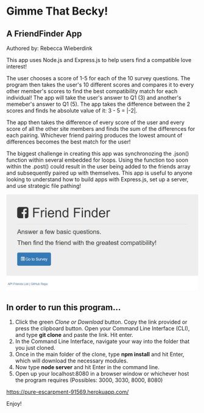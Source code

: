 # Gimme That Becky! 
## A FriendFinder App
Authored by: Rebecca Wieberdink

This app uses Node.js and Express.js to help users find a compatible love interest!

The user chooses a score of 1-5 for each of the 10 survey questions. The program then takes the user's 10 different scores and compares it to every other member's scores to find the best compatibility match for each individual! The app will take the user's answer to Q1 (3) and another's memeber's answer to Q1 (5). The app takes the difference between the 2 scores and finds he absolute value of it: 3 - 5 = |-2|. 

The app then takes the difference of every score of the user and every score of all the other site members and finds the sum of the differences for each pairing. Whichever friend pairing produces the lowest amount of differences becomes the best match for the user!

The biggest challenge in creating this app was synchronozing the .json() function within several embedded for loops. Using the function too soon within the .post() could result in the user being added to the friends array and subsequently paired up with themselves. This app is useful to anyone looking to understand how to build apps with Express.js, set up a server, and use strategic file pathing! 

![Gimme That Becky](/app/public/screenshot.jpg)


## In order to run this program...

1. Click the green *Clone or Download* button. Copy the link provided or press the clipboard button. Open your Command Line Interface (CLI), and type **git clone** and paste the link. Hit enter.
2. In the Command Line Interface, navigate your way into the folder that you just cloned. 
3. Once in the main folder of the clone, type **npm install** and hit Enter, which will download the necessary modules. 
4. Now type **node server** and hit Enter in the command line.
5. Open up your localhost:8080 in a browser window or whichever host the program requires (Possibles: 3000, 3030, 8000, 8080)

https://pure-escarpment-91569.herokuapp.com/

Enjoy! 
